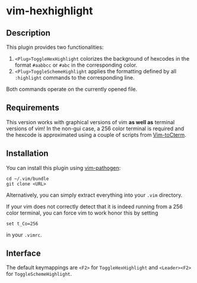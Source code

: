 # vim-hexhighlight

## Description

This plugin provides two functionalities:

1. `<Plug>ToggleHexHighlight` colorizes the background of hexcodes in the format `#aabbcc` or `#abc` in the corresponding color.
2. `<Plug>ToggleSchemeHighlight` applies the formatting defined by all `:highlight` commands to the corresponding line.

Both commands operate on the currently opened file.


## Requirements

This version works with graphical versions of vim **as well as** terminal versions of vim!
In the non-gui case, a 256 color terminal is required and the hexcode is approximated using a couple of scripts from [Vim-toCterm](https://github.com/shawncplus/Vim-toCterm).


## Installation

You can install this plugin using [vim-pathogen](https://github.com/tpope/vim-pathogen/):

    cd ~/.vim/bundle
    git clone <URL>

Alternatively, you can simply extract everything into your `.vim` directory.

If your vim does not correctly detect that it is indeed running from a 256 color terminal, you can force vim to work honor this by setting

    set t_Co=256

in your `.vimrc`.


## Interface

The default keymappings are `<F2>` for `ToggleHexHighlight` and `<Leader><F2>` for `ToggleSchemeHighlight`.
